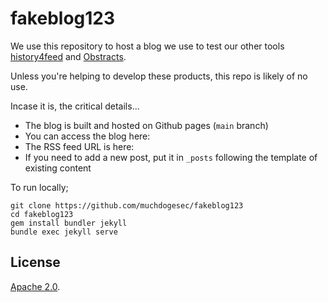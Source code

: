 # fakeblog123

We use this repository to host a blog we use to test our other tools [history4feed](https://github.com/muchdogesec/history4feed) and [Obstracts](https://github.com/muchdogesec/obstracts).

Unless you're helping to develop these products, this repo is likely of no use.

Incase it is, the critical details...

* The blog is built and hosted on Github pages (`main` branch)
* You can access the blog here:
* The RSS feed URL is here:
* If you need to add a new post, put it in `_posts` following the template of existing content

To run locally;

```shell
git clone https://github.com/muchdogesec/fakeblog123
cd fakeblog123
gem install bundler jekyll
bundle exec jekyll serve
```

## License

[Apache 2.0](/LICENSE).